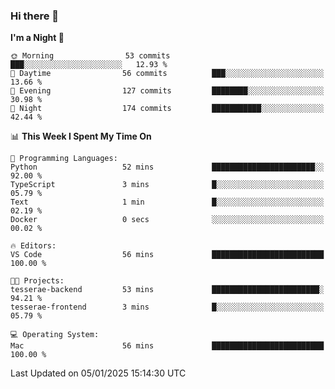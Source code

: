 ### Hi there 👋

<!--
**ALiersEL/ALiersEL** is a ✨ _special_ ✨ repository because its `README.md` (this file) appears on your GitHub profile.

Here are some ideas to get you started:

- 🔭 I’m currently working on ...
- 🌱 I’m currently learning ...
- 👯 I’m looking to collaborate on ...
- 🤔 I’m looking for help with ...
- 💬 Ask me about ...
- 📫 How to reach me: ...
- 😄 Pronouns: ...
- ⚡ Fun fact: ...
-->

<!--START_SECTION:waka-->
**I'm a Night 🦉** 

```text
🌞 Morning                53 commits          ███░░░░░░░░░░░░░░░░░░░░░░   12.93 % 
🌆 Daytime                56 commits          ███░░░░░░░░░░░░░░░░░░░░░░   13.66 % 
🌃 Evening                127 commits         ████████░░░░░░░░░░░░░░░░░   30.98 % 
🌙 Night                  174 commits         ███████████░░░░░░░░░░░░░░   42.44 % 
```


📊 **This Week I Spent My Time On** 

```text
💬 Programming Languages: 
Python                   52 mins             ███████████████████████░░   92.00 % 
TypeScript               3 mins              █░░░░░░░░░░░░░░░░░░░░░░░░   05.79 % 
Text                     1 min               █░░░░░░░░░░░░░░░░░░░░░░░░   02.19 % 
Docker                   0 secs              ░░░░░░░░░░░░░░░░░░░░░░░░░   00.02 % 

🔥 Editors: 
VS Code                  56 mins             █████████████████████████   100.00 % 

🐱‍💻 Projects: 
tesserae-backend         53 mins             ████████████████████████░   94.21 % 
tesserae-frontend        3 mins              █░░░░░░░░░░░░░░░░░░░░░░░░   05.79 % 

💻 Operating System: 
Mac                      56 mins             █████████████████████████   100.00 % 
```


 Last Updated on 05/01/2025 15:14:30 UTC
<!--END_SECTION:waka-->

